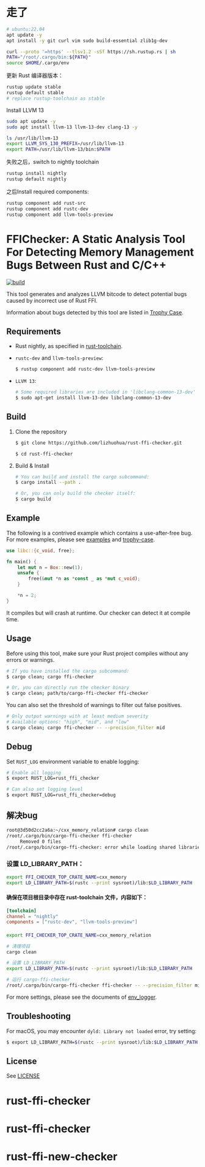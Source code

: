# 走了
```bash
# ubuntu:22.04
apt update -y
apt install -y git curl vim sudo build-essential zlib1g-dev

curl --proto '=https' --tlsv1.2 -sSf https://sh.rustup.rs | sh
PATH="/root/.cargo/bin:${PATH}"
source $HOME/.cargo/env
```


更新 Rust 编译器版本：
```bash
rustup update stable
rustup default stable
# replace rustup-toolchain as stable
```
Install LLVM 13
```bash
sudo apt update -y
sudo apt install llvm-13 llvm-13-dev clang-13 -y

ls /usr/lib/llvm-13
export LLVM_SYS_130_PREFIX=/usr/lib/llvm-13
export PATH=/usr/lib/llvm-13/bin:$PATH

```

失败之后，switch to nightly toolchain
```bash
rustup install nightly
rustup default nightly
```

之后Install required components:
```bash
rustup component add rust-src
rustup component add rustc-dev
rustup component add llvm-tools-preview
```

# FFIChecker: A Static Analysis Tool For Detecting Memory Management Bugs Between Rust and C/C++

[![build](https://github.com/lizhuohua/rust-ffi-checker/actions/workflows/build.yml/badge.svg)](https://github.com/lizhuohua/rust-ffi-checker/actions/workflows/build.yml)

This tool generates and analyzes LLVM bitcode to detect potential bugs caused by incorrect use of Rust FFI.

Information about bugs detected by this tool are listed in [Trophy Case](trophy-case/README.md).

## Requirements

* Rust nightly, as specified in [rust-toolchain](rust-toolchain).
* `rustc-dev` and `llvm-tools-preview`:

    ```sh
    $ rustup component add rustc-dev llvm-tools-preview
    ```

* `LLVM 13`:

    ```sh
    # Some required libraries are included in 'libclang-common-13-dev'
    $ sudo apt-get install llvm-13-dev libclang-common-13-dev
    ```

## Build

1. Clone the repository

    ```sh
    $ git clone https://github.com/lizhuohua/rust-ffi-checker.git
    
    $ cd rust-ffi-checker
    ```

2. Build & Install

    ```sh
    # You can build and install the cargo subcommand:
    $ cargo install --path .
    
    # Or, you can only build the checker itself:
    $ cargo build
    ```

## Example

The following is a contrived example which contains a use-after-free bug. For more examples, please see [examples](examples) and [trophy-case](trophy-case).

```rust
use libc::{c_void, free};

fn main() {
    let mut n = Box::new(1);
    unsafe {
        free(&mut *n as *const _ as *mut c_void);
    }

    *n = 2;
}
```

It compiles but will crash at runtime. Our checker can detect it at compile time.

## Usage

Before using this tool, make sure your Rust project compiles without any errors or warnings.

```sh
# If you have installed the cargo subcommand:
$ cargo clean; cargo ffi-checker

# Or, you can directly run the checker binary
$ cargo clean; path/to/cargo-ffi-checker ffi-checker
```

You can also set the threshold of warnings to filter out false positives.
```sh
# Only output warnings with at least medium severity
# Available options: "high", "mid", and "low"
$ cargo clean; cargo ffi-checker -- --precision_filter mid
```

## Debug

Set `RUST_LOG` environment variable to enable logging:

```sh
# Enable all logging
$ export RUST_LOG=rust_ffi_checker

# Can also set logging level
$ export RUST_LOG=rust_ffi_checker=debug
```



## 解决bug
```bash
root@3d50d2cc2a6a:~/cxx_memory_relation# cargo clean
/root/.cargo/bin/cargo-ffi-checker ffi-checker
     Removed 0 files
/root/.cargo/bin/cargo-ffi-checker: error while loading shared libraries: librustc_driver-339e2dcdcdc9cf07.so: cannot open shared object file: No such file or directory
```

### 设置 LD_LIBRARY_PATH：
```bash
export FFI_CHECKER_TOP_CRATE_NAME=cxx_memory
export LD_LIBRARY_PATH=$(rustc --print sysroot)/lib:$LD_LIBRARY_PATH
```
#### 确保在项目根目录中存在 rust-toolchain 文件，内容如下：
```toml
[toolchain]
channel = "nightly"
components = ["rustc-dev", "llvm-tools-preview"]
```

#### 
```bash
export FFI_CHECKER_TOP_CRATE_NAME=cxx_memory_relation

# 清理项目
cargo clean

# 设置 LD_LIBRARY_PATH
export LD_LIBRARY_PATH=$(rustc --print sysroot)/lib:$LD_LIBRARY_PATH

# 运行 cargo-ffi-checker
/root/.cargo/bin/cargo-ffi-checker ffi-checker -- --precision_filter mid
```


For more settings, please see the documents of [env_logger](https://crates.io/crates/env_logger).

## Troubleshooting

For macOS, you may encounter `dyld: Library not loaded` error, try setting:

```sh
$ export LD_LIBRARY_PATH=$(rustc --print sysroot)/lib:$LD_LIBRARY_PATH
```

## License

See [LICENSE](LICENSE)
# rust-ffi-checker
# rust-ffi-checker
# rust-ffi-new-checker
